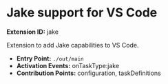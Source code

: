 # Jake support for VS Code

**Extension ID:** jake

Extension to add Jake capabilities to VS Code.

* **Entry Point:** `./out/main`
* **Activation Events:** onTaskType:jake
* **Contribution Points:** configuration, taskDefinitions
